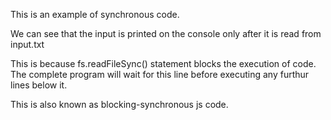 This is an example of synchronous code.

We can see that the input is printed on the console only after it is read from input.txt

This is because fs.readFileSync() statement blocks the execution of code. The complete program will wait for this line before executing any furthur lines below it.

This is also known as blocking-synchronous js code.
